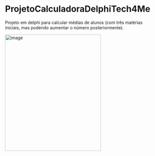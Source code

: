# ProjetoCalculadoraDelphiTech4Me
Projeto em delphi para calcular médias de alunos (com três matérias iniciais, mas podendo aumentar o número posteriormente).

<img width="315" height="382" alt="image" src="https://github.com/user-attachments/assets/7ff95311-e718-46d0-a33e-89580978014b" />
